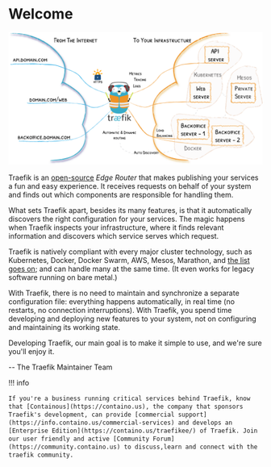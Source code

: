 
# Welcome

![Architecture](assets/img/traefik-architecture.png)

Traefik is an [open-source](https://github.com/containous/traefik) *Edge Router* that makes publishing your services a fun and easy experience. 
It receives requests on behalf of your system and finds out which components are responsible for handling them. 

What sets Traefik apart, besides its many features, is that it automatically discovers the right configuration for your services. 
The magic happens when Traefik inspects your infrastructure, where it finds relevant information and discovers which service serves which request. 

Traefik is natively compliant with every major cluster technology, such as Kubernetes, Docker, Docker Swarm, AWS, Mesos, Marathon, and [the list goes on](providers/overview.md); and can handle many at the same time. (It even works for legacy software running on bare metal.)
 
With Traefik, there is no need to maintain and synchronize a separate configuration file: everything happens automatically, in real time (no restarts, no connection interruptions).
With Traefik, you spend time developing and deploying new features to your system, not on configuring and maintaining its working state.   

Developing Traefik, our main goal is to make it simple to use, and we're sure you'll enjoy it.

-- The Traefik Maintainer Team 

!!! info

    If you're a business running critical services behind Traefik, know that [Containous](https://containo.us), the company that sponsors Traefik's development, can provide [commercial support](https://info.containo.us/commercial-services) and develops an [Enterprise Edition](https://containo.us/traefikee/) of Traefik. Join our user friendly and active [Community Forum](https://community.containo.us) to discuss,learn and connect with the traefik community.
